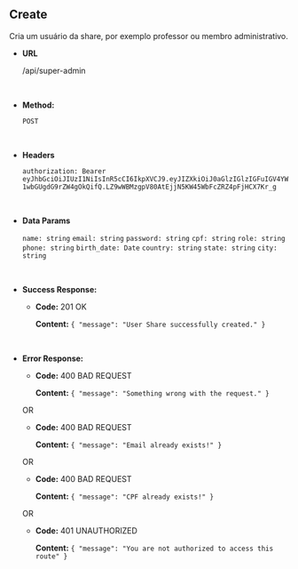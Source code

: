 ## **Create**

Cria um usuário da share, por exemplo professor ou membro administrativo.

- **URL**

  /api/super-admin

</br>

- **Method:**

  `POST`

</br>

- **Headers**

  `authorization: Bearer eyJhbGciOiJIUzI1NiIsInR5cCI6IkpXVCJ9.eyJIZXkiOiJ0aGlzIGlzIGFuIGV4YW1wbGUgdG9rZW4gOkQifQ.LZ9wWBMzgpV80AtEjjN5KW45WbFcZRZ4pFjHCX7Kr_g`

</br>

- **Data Params**

  `name: string`
  `email: string`
  `password: string`
  `cpf: string`
  `role: string`
  `phone: string`
  `birth_date: Date`
  `country: string`
  `state: string`
  `city: string`


</br>

- **Success Response:**

  - **Code:** 201 OK

    **Content:** `{ "message": "User Share successfully created." }`

</br>

- **Error Response:**

  - **Code:** 400 BAD REQUEST

    **Content:** `{ "message": "Something wrong with the request." }`

  OR

  - **Code:** 400 BAD REQUEST

    **Content:** `{ "message": "Email already exists!" }`

  OR

  - **Code:** 400 BAD REQUEST

    **Content:** `{ "message": "CPF already exists!" }`

  OR

  - **Code:** 401 UNAUTHORIZED

    **Content:** `{ "message": "You are not authorized to access this route" }`
